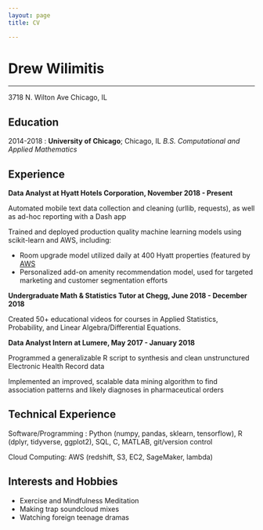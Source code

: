 ```yaml
---
layout: page
title: CV

---
```


Drew Wilimitis
============

----------------
3718 N. Wilton Ave
Chicago, IL


Education
---------

2014-2018
:   **University of Chicago**; Chicago, IL
    *B.S. Computational and Applied Mathematics*
    
Experience
----------

**Data Analyst at Hyatt Hotels Corporation, November 2018 - Present**

Automated mobile text data collection and cleaning (urllib, requests), as well as ad-hoc reporting with a Dash app 

Trained and deployed production quality machine learning models using scikit-learn and AWS, including:

* Room upgrade model utilized daily at 400 Hyatt properties (featured by [AWS](https://aws.amazon.com/travel-and-hospitality/personalization/)
* Personalized add-on amenity recommendation model, used for targeted marketing and customer segmentation efforts

**Undergraduate Math & Statistics Tutor at Chegg, June 2018 - December 2018**

Created 50+ educational videos for courses in Applied Statistics, Probability, and Linear Algebra/Differential Equations.

**Data Analyst Intern at Lumere, May 2017 - January 2018**

Programmed a generalizable R script to synthesis and clean unstrunctured Electronic Health Record data

Implemented an improved, scalable data mining algorithm to find association patterns and likely diagnoses in pharmaceutical orders

Technical Experience
--------------------

Software/Programming : Python (numpy, pandas, sklearn, tensorflow), R (dplyr, tidyverse, ggplot2), SQL, C, MATLAB, git/version control

Cloud Computing: AWS (redshift, S3, EC2, SageMaker, lambda)

Interests and Hobbies
----------------------------------------

* Exercise and Mindfulness Meditation
* Making trap soundcloud mixes
* Watching foreign teenage dramas
